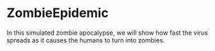 # ZombieEpidemic
In this simulated zombie apocalypse, we will show how fast the virus spreads as it causes the humans to turn into zombies.
